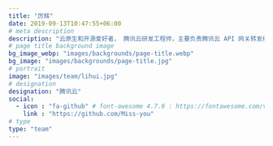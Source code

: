 ```yaml
---
title: "厉辉"
date: 2019-09-13T10:47:55+06:00
# meta description
description: "云原生和开源爱好者， 腾讯云研发工程师，主要负责腾讯云 API 网关转发组件。Apache 开源项目高性能微服务网关 APISIX 的 PMC。"
# page title background image
bg_image_webp: "images/backgrounds/page-title.webp"
bg_image: "images/backgrounds/page-title.jpg"
# portrait
image: "images/team/lihui.jpg"
# designation
designation: "腾讯云"
social:
  - icon : "fa-github" # font-awesome 4.7.0 : https://fontawesome.com/v4.7.0/icons/
    link : "https://github.com/Miss-you"
# type
type: "team"
---
```


